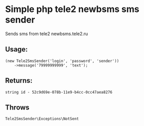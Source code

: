 # Simple php tele2 newbsms sms sender

Sends sms from tele2 newbsms.tele2.ru

## Usage:
    (new Tele2SmsSender('login', 'password', 'sender'))
        ->message('79999999999', 'text');

## Returns:
    string id - 52c9d69e-078b-11e9-b4cc-0cc47aea8276
    
## Throws
    Tele2SmsSender\Exceptions\NotSent
